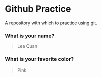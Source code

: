 # Github Practice

A repository with which to practice using git.

### What is your name?

> Lea Quan


### What is your favorite color?

> Pink
